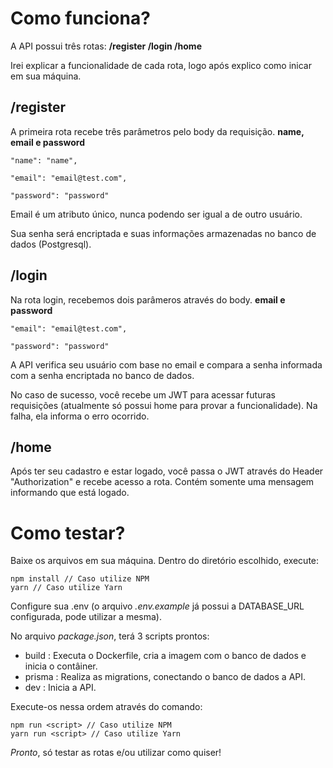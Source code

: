 # Como funciona?
A API possui três rotas: **/register  /login  /home**

Irei explicar a funcionalidade de cada rota, logo após explico como inicar em sua máquina.

## /register
A primeira rota recebe três parâmetros pelo body da requisição. **name, email e password**



    "name": "name",
    
    "email": "email@test.com",
    
    "password": "password"


Email é um atributo único, nunca podendo ser igual a de outro usuário.

Sua senha será encriptada e suas informações armazenadas no banco de dados (Postgresql).

## /login
Na rota login, recebemos dois parâmeros através do body. **email e password**



    "email": "email@test.com",
    
    "password": "password"


A API verifica seu usuário com base no email e compara a senha informada com a senha encriptada no banco de dados.

No caso de sucesso, você recebe um JWT para acessar futuras requisições (atualmente só possui home para provar a funcionalidade).
Na falha, ela informa o erro ocorrido.

## /home

Após ter seu cadastro e estar logado, você passa o JWT através do Header "Authorization" e recebe acesso a rota. Contém somente uma mensagem informando que está logado.

# Como testar?
Baixe os arquivos em sua máquina. Dentro do diretório escolhido, execute:



    npm install // Caso utilize NPM
    yarn // Caso utilize Yarn


Configure sua .env (o arquivo _.env.example_ já possui a DATABASE_URL configurada, pode utilizar a mesma).

No arquivo _package.json_, terá 3 scripts prontos:

- build : Executa o Dockerfile, cria a imagem com o banco de dados e inicia o contâiner.
- prisma : Realiza as migrations, conectando o banco de dados a API.
- dev : Inicia a API.

Execute-os nessa ordem através do comando:



    npm run <script> // Caso utilize NPM
    yarn run <script> // Caso utilize Yarn


*Pronto*, só testar as rotas e/ou utilizar como quiser!
